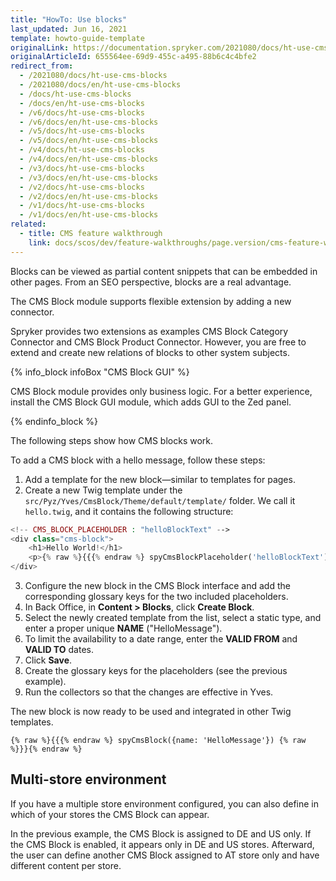```yaml
---
title: "HowTo: Use blocks"
last_updated: Jun 16, 2021
template: howto-guide-template
originalLink: https://documentation.spryker.com/2021080/docs/ht-use-cms-blocks
originalArticleId: 655564ee-69d9-455c-a495-88b6c4c4bfe2
redirect_from:
  - /2021080/docs/ht-use-cms-blocks
  - /2021080/docs/en/ht-use-cms-blocks
  - /docs/ht-use-cms-blocks
  - /docs/en/ht-use-cms-blocks
  - /v6/docs/ht-use-cms-blocks
  - /v6/docs/en/ht-use-cms-blocks
  - /v5/docs/ht-use-cms-blocks
  - /v5/docs/en/ht-use-cms-blocks
  - /v4/docs/ht-use-cms-blocks
  - /v4/docs/en/ht-use-cms-blocks
  - /v3/docs/ht-use-cms-blocks
  - /v3/docs/en/ht-use-cms-blocks
  - /v2/docs/ht-use-cms-blocks
  - /v2/docs/en/ht-use-cms-blocks
  - /v1/docs/ht-use-cms-blocks
  - /v1/docs/en/ht-use-cms-blocks
related:
  - title: CMS feature walkthrough
    link: docs/scos/dev/feature-walkthroughs/page.version/cms-feature-walkthrough/cms-feature-walkthrough.html
---
```


Blocks can be viewed as partial content snippets that can be embedded in other pages. From an SEO perspective, blocks are a real advantage.

The CMS Block module supports flexible extension by adding a new connector.

Spryker provides two extensions as examples CMS Block Category Connector and CMS Block Product Connector. However, you are free to extend and create new relations of blocks to other system subjects.

{% info_block infoBox "CMS Block GUI" %}

CMS Block module provides only business logic. For a better experience, install the CMS Block GUI module, which adds GUI to the Zed panel.

{% endinfo_block %}

The following steps show how CMS blocks work.

To add a CMS block with a hello message, follow these steps:

1. Add a template for the new block—similar to templates for pages.
2. Create a new Twig template under the `src/Pyz/Yves/CmsBlock/Theme/default/template/` folder. We call it `hello.twig`, and it contains the following structure:

```php
<!-- CMS_BLOCK_PLACEHOLDER : "helloBlockText" -->
<div class="cms-block">
    <h1>Hello World!</h1>
    <p>{% raw %}{{{% endraw %} spyCmsBlockPlaceholder('helloBlockText') | raw {% raw %}}}{% endraw %}</p>
</div>
```

3. Configure the new block in the CMS Block interface and add the corresponding glossary keys for the two included placeholders.
4. In Back Office, in **Content&nbsp;<span aria-label="and then">></span> Blocks**, click **Create Block**.
5. Select the newly created template from the list, select a static type, and enter a proper unique **NAME** ("HelloMessage").
6. To limit the availability to a date range, enter the **VALID FROM** and **VALID TO** dates.
7. Click **Save**.
8. Create the glossary keys for the placeholders (see the previous example).
9. Run the collectors so that the changes are effective in Yves.

The new block is now ready to be used and integrated in other Twig templates.

```
{% raw %}{{{% endraw %} spyCmsBlock({name: 'HelloMessage'}) {% raw %}}}{% endraw %}
```

## Multi-store environment

If you have a multiple store environment configured, you can also define in which of your stores the CMS Block can appear.

In the previous example, the CMS Block is assigned to DE and US only. If the CMS Block is enabled, it appears only in DE and US stores. Afterward, the user can define another CMS Block assigned to AT store only and have different content per store.
